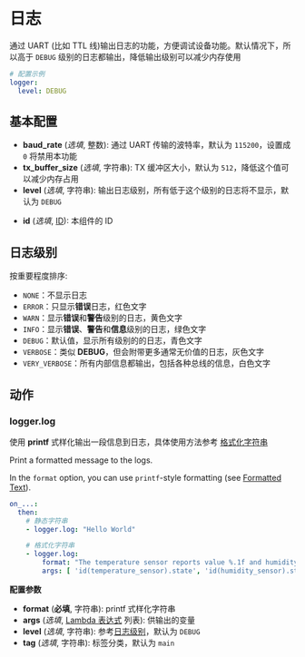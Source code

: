 # 日志

通过 UART (比如 TTL 线)输出日志的功能，方便调试设备功能。默认情况下，所以高于 `DEBUG` 级别的日志都输出，降低输出级别可以减少内存使用


```yaml
# 配置示例
logger:
  level: DEBUG
```

## 基本配置

- **baud_rate** (*选填*, 整数): 通过 UART 传输的波特率，默认为 `115200`，设置成 `0` 将禁用本功能
- **tx_buffer_size** (*选填*, 字符串): TX 缓冲区大小，默认为 `512`，降低这个值可以减少内存占用
- **level** (*选填*, 字符串): 输出日志级别，所有低于这个级别的日志将不显示，默认为 `DEBUG`
<!-- - **logs** (*选填*, mapping): Manually set the log level for a specific component or tag. See -->
- **id** (*选填*, [ID](mqtt/guides/configuration-types#id)): 本组件的 ID


## 日志级别

按重要程度排序:

- `NONE`：不显示日志
- `ERROR`：只显示**错误**日志，红色文字
- `WARN`：显示**错误**和**警告**级别的日志，黄色文字
- `INFO`：显示**错误**、**警告**和**信息**级别的日志，绿色文字
- `DEBUG`：默认值，显示所有级别的的日志，青色文字
- `VERBOSE`：类似 **DEBUG**，但会附带更多通常无价值的日志，灰色文字
- `VERY_VERBOSE`：所有内部信息都输出，包括各种总线的信息，白色文字


## 动作 

### logger.log

使用 **printf** 式样化输出一段信息到日志，具体使用方法参考 [格式化字符串](mqtt/components/display/#格式化字符串) 


Print a formatted message to the logs.

In the `format` option, you can use `printf`-style formatting (see [Formatted Text](https://esphomelib.com/esphomeyaml/components/display/index.html#display-printf)).

```yaml
on_...:
  then:
    # 静态字符串
    - logger.log: "Hello World"

    # 格式化字符串
    - logger.log:
        format: "The temperature sensor reports value %.1f and humidity %.1f"
        args: [ 'id(temperature_sensor).state', 'id(humidity_sensor).state' ]
```

**配置参数**

- **format** (**必填**, 字符串): printf 式样化字符串
- **args** (*选填*, [Lambda 表达式](mqtt/guides/automations#lambdas-表达式) 列表): 供输出的变量
- **level** (*选填*, 字符串): 参考[日志级别](#日志级别)，默认为 `DEBUG`
- **tag** (*选填*, 字符串): 标签分类，默认为 `main`